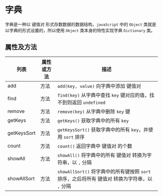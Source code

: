 # 字典

字典是一种以 键值对 形式存数数据的数据结构，`javaScript` 中的 `Object` 类就是以字典的形式设置的，所以使用 `Object` 类本身的特性实现字典 `Dictionary` 类。

## 属性及方法

| 列表 | 属性或方法 | 描述 |
|----|----|----|
| add | 方法 | `add(key, value)` 向字典中添加 键值对 |
| find | 方法 | `find(key)` 从字典中查找 `key` 键对应的值，找不到则返回 `undefined` |
| remove | 方法 | `remove(key)` 从字典中删除 `key` 键 |
| getKeys | 方法 | `getKeys()` 获取字典中的所有 `key` |
| getKeysSort | 方法 | `getKeysSort()` 获取字典中的所有 `key`，并使用 `sort` 排序 |
| count | 方法 | `count()` 返回字典中 键值对 的个数 |
| showAll | 方法 | `showAll()` 将字典中的所有 键值对 转换为字符串，以 `,` 分隔 |
| showAllSort | 方法 | `showAllSort()` 将字典中的所有键按照 `sort` 排序，之后将所有 键值对 转换为字符串，以 `,` 分隔 |
